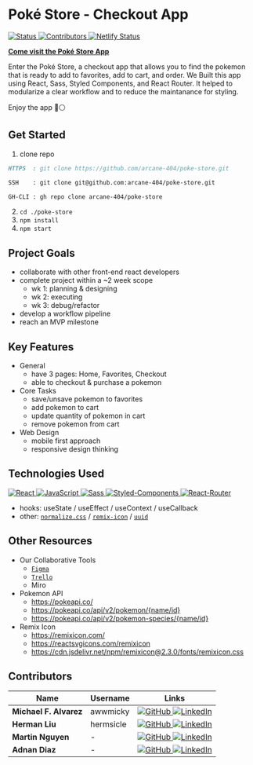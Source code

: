 # Poké Store - Checkout App

[ ![Status][Badge-Status] ][Site-Page]
[ ![Contributors][Badge-Contributors] ](#Contributors)
[ ![Netlify Status][Badge-Netlify] ][Netlify]

[ **Come visit the Poké Store App** ][Site-Page]

Enter the Poké Store, a checkout app that allows you to find the pokemon that is ready to add to favorites, add to cart, and order. We Built this app using React, Sass, Styled Components, and React Router. It helped to modularize a clear workflow and to reduce the maintanance for styling. 

Enjoy the app 🔴⚪

## Get Started

1. clone repo
```md
HTTPS  : git clone https://github.com/arcane-404/poke-store.git

SSH    : git clone git@github.com:arcane-404/poke-store.git

GH-CLI : gh repo clone arcane-404/poke-store
```
2. `cd ./poke-store`
3. `npm install`
4. `npm start`

## Project Goals

- collaborate with other front-end react developers
- complete project within a ~2 week scope
  - wk 1: planning & designing
  - wk 2: executing
  - wk 3: debug/refactor
- develop a workflow pipeline
- reach an MVP milestone

<!-- 
### Main
### Challenges
### Outcome
-->

## Key Features

- General
  - have 3 pages: Home, Favorites, Checkout
  - able to checkout & purchase a pokemon
- Core Tasks
  - save/unsave pokemon to favorites
  - add pokemon to cart
  - update quantity of pokemon in cart
  - remove pokemon from cart
- Web Design
  - mobile first approach
  - responsive design thinking

## Technologies Used

[ ![React][Badge-React] ][React]
[ ![JavaScript][Badge-JavaScript] ][JavaScript]
[ ![Sass][Badge-Sass] ][Sass]
[ ![Styled-Components][Badge-Styled-Components] ][Styled-Components]
[ ![React-Router][Badge-React-Router] ][React-Router]
- hooks:
useState /
useEffect / 
useContext /
useCallback
- other: 
[`normalize.css`][normalize-css] / 
[`remix-icon`][remix-icon] /
[`uuid`][uuid]

## Other Resources

- Our Collaborative Tools
  - [`Figma`][Figma]
  - [`Trello`][Trello]
  - Miro
- Pokemon API
  - https://pokeapi.co/
  - https://pokeapi.co/api/v2/pokemon/{name/id}
  - https://pokeapi.co/api/v2/pokemon-species/{name/id}
- Remix Icon
  - https://remixicon.com/
  - https://reactsvgicons.com/remixicon
  - https://cdn.jsdelivr.net/npm/remixicon@2.3.0/fonts/remixicon.css

## Contributors

| Name  | Username  | Links |
| ----- | --------- | ----- |
| **Michael F. Alvarez** | awwmicky   | [ ![GitHub][Badge-GitHub] ][Micky-GitHub] [ ![LinkedIn][Badge-LinkedIn] ][Micky-LinkedIn] |
| **Herman Liu**         | hermsicle  | [ ![GitHub][Badge-GitHub] ][Herman-GitHub] [ ![LinkedIn][Badge-LinkedIn] ][Herman-LinkedIn] |
| **Martin Nguyen**      | - | [ ![GitHub][Badge-GitHub] ][Martin-GitHub] [ ![LinkedIn][Badge-LinkedIn] ][Martin-LinkedIn] |
| **Adnan Diaz**         | - | [ ![GitHub][Badge-GitHub] ][Adnan-GitHub] [ ![LinkedIn][Badge-LinkedIn] ][Adnan-LinkedIn] |

<!--  -->

<!-- status: Live_App | Debug | In_Development -->
<!-- badge color: success | important | informational -->
[Badge-Status]: https://img.shields.io/badge/Status-Live_Web_App-success?style=for-the-badge
[Badge-Contributors]: https://img.shields.io/github/contributors/Arcane-404/poke-store?color=lightgreen&style=for-the-badge
[Site-Page]: https://the-poke-store.netlify.app/

[Badge-Netlify]: https://api.netlify.com/api/v1/badges/47b0d6c7-6655-4410-9aa7-f85789a646b2/deploy-status
[Netlify]: https://app.netlify.com/sites/the-poke-store/deploys

[Figma]: https://www.figma.com/file/teMV2bbWUKLSKlkn8NHn0I/Poké-Store?node-id=0%3A1
[Trello]: https://trello.com/b/fz2gTMMX/poke-store
[Google Docs]: ___

[React]: https://reactjs.org/
[Sass]: https://sass-lang.com/
[JavaScript]: https://en.wikipedia.org/wiki/JavaScript
[TypeScript]: https://www.typescriptlang.org/
[Styled-Components]: https://styled-components.com/
[React-Router]: https://reactrouter.com/

[Badge-React]: https://img.shields.io/badge/-React-20232A.svg?&style=for-the-badge&logo=React&logoColor=61DAFB
[Badge-Sass]: https://img.shields.io/badge/-Sass-hotpink.svg?&style=for-the-badge&logo=Sass&logoColor=FFF
[Badge-JavaScript]: https://img.shields.io/badge/-JavaScript-323330.svg?&style=for-the-badge&logo=JavaScript&logoColor=F0DB4F
[Badge-TypeScript]: https://img.shields.io/badge/-TypeScript-323330.svg?&style=for-the-badge&logo=TypeScript&logoColor=007ACC
[Badge-Styled-Components]: https://img.shields.io/badge/-Styled_Components-DB7093.svg?&style=for-the-badge&logo=Styled-Components&logoColor=FFF
[Badge-React-Router]: https://img.shields.io/badge/-React_Router-CA4245.svg?style=for-the-badge&logo=React-Router&logoColor=FFF

<!-- [localForage]: https://localforage.github.io/localForage/ -->
<!-- [classnames]: https://jedwatson.github.io/classnames/ -->
[normalize-css]: https://necolas.github.io/normalize.css/
[remix-icon]: https://www.npmjs.com/package/remixicon-react
[uuid]: https://www.npmjs.com/package/uuid

[Badge-GitHub]: https://img.shields.io/badge/-GitHub-black.svg?style=for-the-badge&logo=GitHub&colorB=555
[Badge-LinkedIn]: https://img.shields.io/badge/-LinkedIn-black.svg?style=for-the-badge&logo=linkedin&colorB=555

[Micky-GitHub]: https://github.com/awwmicky
[Micky-LinkedIn]: https://www.linkedin.com/in/awwmicky/
[Herman-GitHub]: https://github.com/___
[Herman-LinkedIn]: https://www.linkedin.com/in/___/
[Martin-GitHub]: https://github.com/___
[Martin-LinkedIn]: https://www.linkedin.com/in/___/
[Adnan-GitHub]: https://github.com/___
[Adnan-LinkedIn]: https://www.linkedin.com/in/___/
